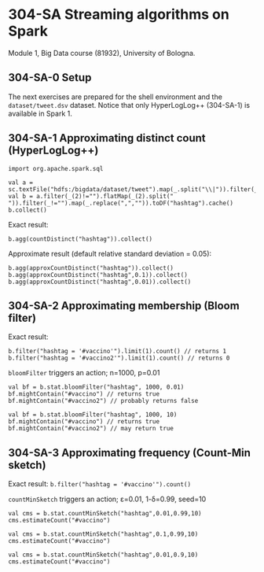 # 304-SA Streaming algorithms on Spark

Module 1, Big Data course (81932), University of Bologna.

## 304-SA-0 Setup

The next exercises are prepared for the shell environment and the ```dataset/tweet.dsv``` dataset. Notice that only HyperLogLog++ (304-SA-1) is available in Spark 1.

## 304-SA-1 Approximating distinct count (HyperLogLog++)

```
import org.apache.spark.sql

val a = sc.textFile("hdfs:/bigdata/dataset/tweet").map(_.split("\\|")).filter(_(0)!="LANGUAGE")
val b = a.filter(_(2)!="").flatMap(_(2).split(" ")).filter(_!="").map(_.replace(",","")).toDF("hashtag").cache()
b.collect()
```

Exact result:
```
b.agg(countDistinct("hashtag")).collect()
```

Approximate result (default relative standard deviation = 0.05):
```
b.agg(approxCountDistinct("hashtag")).collect()
b.agg(approxCountDistinct("hashtag",0.1)).collect()
b.agg(approxCountDistinct("hashtag",0.01)).collect()
```

## 304-SA-2 Approximating membership (Bloom filter)

Exact result:
```
b.filter("hashtag = '#vaccino'").limit(1).count() // returns 1
b.filter("hashtag = '#vaccino2'").limit(1).count() // returns 0
```

```bloomFilter``` triggers an action; n=1000, p=0.01

```
val bf = b.stat.bloomFilter("hashtag", 1000, 0.01)
bf.mightContain("#vaccino") // returns true
bf.mightContain("#vaccino2") // probably returns false

val bf = b.stat.bloomFilter("hashtag", 1000, 10)
bf.mightContain("#vaccino") // returns true
bf.mightContain("#vaccino2") // may return true
```

## 304-SA-3 Approximating frequency (Count-Min sketch)

Exact result:
```b.filter("hashtag = '#vaccino'").count()```

```countMinSketch``` triggers an action; ε=0.01, 1-δ=0.99, seed=10

```
val cms = b.stat.countMinSketch("hashtag",0.01,0.99,10)
cms.estimateCount("#vaccino")

val cms = b.stat.countMinSketch("hashtag",0.1,0.99,10)
cms.estimateCount("#vaccino")

val cms = b.stat.countMinSketch("hashtag",0.01,0.9,10)
cms.estimateCount("#vaccino")
```